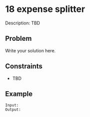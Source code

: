 # 18 expense splitter

Description: TBD

## Problem

Write your solution here.

## Constraints

- TBD

## Example

```
Input:
Output:
```
